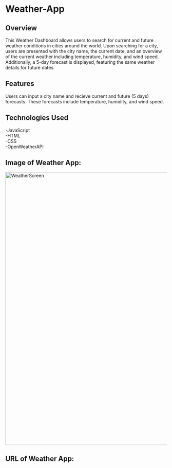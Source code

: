 # Weather-App

## Overview
This Weather Dashboard allows users to search for current and future weather conditions in cities around the world. Upon searching for a city, users are presented with the city name, the current date, and an overview of the current weather including temperature, humidity, and wind speed. Additionally, a 5-day forecast is displayed, featuring the same weather details for future dates.

## Features
Users can input a city name and recieve current and future (5 days) forecasts. These forecasts include temperature, humidity, and wind speed.

## Technologies Used
-JavaScript<br>
-HTML<br>
-CSS<br>
-OpenWeatherAPI

## Image of Weather App:
<img width="849" alt="WeatherScreen" src="https://github.com/liam04290/Weather-App/assets/106037383/fe336c2f-b1da-497b-ad7c-b9345e7afb58">

## URL of Weather App:

